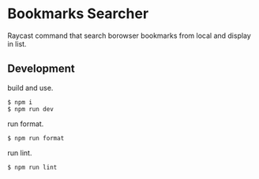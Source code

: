# Bookmarks Searcher

Raycast command that search borowser bookmarks from local and display in list.

## Development

build and use.

```shell
$ npm i
$ npm run dev
```

run format.

```sehll
$ npm run format
```

run lint.

```sehll
$ npm run lint
```
